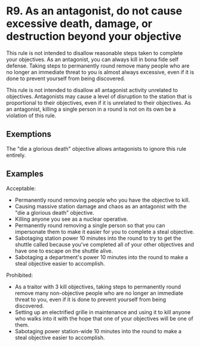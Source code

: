# R9. As an antagonist, do not cause excessive death, damage, or destruction beyond your objective

This rule is not intended to disallow reasonable steps taken to complete your objectives. As an antagonist, you can always kill in bona fide self defense. Taking steps to permanently round remove many people who are no longer an immediate threat to you is almost always excessive, even if it is done to prevent yourself from being discovered.

This rule is not intended to disallow all antagonist activity unrelated to objectives. Antagonists may cause a level of disruption to the station that is proportional to their objectives, even if it is unrelated to their objectives. As an antagonist, killing a single person in a round is not on its own be a violation of this rule.

## Exemptions
The "die a glorious death" objective allows antagonists to ignore this rule entirely.

## Examples
Acceptable:

- Permanently round removing people who you have the objective to kill.
- Causing massive station damage and chaos as an antagonist with the "die a glorious death" objective.
- Killing anyone you see as a nuclear operative.
- Permanently round removing a single person so that you can impersonate them to make it easier for you to complete a steal objective.
- Sabotaging station power 10 minutes into the round to try to get the shuttle called because you've completed all of your other objectives and have one to escape on the shuttle alive.
- Sabotaging a department's power 10 minutes into the round to make a steal objective easier to accomplish.

Prohibited:

- As a traitor with 3 kill objectives, taking steps to permanently round remove many non-objective people who are no longer an immediate threat to you, even if it is done to prevent yourself from being discovered.
- Setting up an electrified grille in maintenance and using it to kill anyone who walks into it with the hope that one of your objectives will be one of them.
- Sabotaging power station-wide 10 minutes into the round to make a steal objective easier to accomplish.